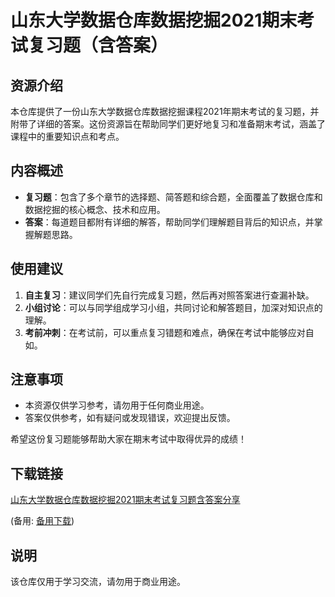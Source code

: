 # 山东大学数据仓库数据挖掘2021期末考试复习题（含答案）

## 资源介绍

本仓库提供了一份山东大学数据仓库数据挖掘课程2021年期末考试的复习题，并附带了详细的答案。这份资源旨在帮助同学们更好地复习和准备期末考试，涵盖了课程中的重要知识点和考点。

## 内容概述

- **复习题**：包含了多个章节的选择题、简答题和综合题，全面覆盖了数据仓库和数据挖掘的核心概念、技术和应用。
- **答案**：每道题目都附有详细的解答，帮助同学们理解题目背后的知识点，并掌握解题思路。

## 使用建议

1. **自主复习**：建议同学们先自行完成复习题，然后再对照答案进行查漏补缺。
2. **小组讨论**：可以与同学组成学习小组，共同讨论和解答题目，加深对知识点的理解。
3. **考前冲刺**：在考试前，可以重点复习错题和难点，确保在考试中能够应对自如。

## 注意事项

- 本资源仅供学习参考，请勿用于任何商业用途。
- 答案仅供参考，如有疑问或发现错误，欢迎提出反馈。

希望这份复习题能够帮助大家在期末考试中取得优异的成绩！

## 下载链接
[山东大学数据仓库数据挖掘2021期末考试复习题含答案分享](https://pan.quark.cn/s/8b7da25476dd) 

(备用: [备用下载](https://pan.baidu.com/s/1jHVLZvCGcUd1wMRk9A4PYg?pwd=1234))

## 说明

该仓库仅用于学习交流，请勿用于商业用途。
